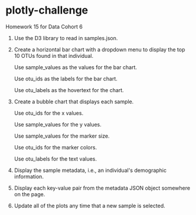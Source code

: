 # plotly-challenge
Homework 15 for Data Cohort 6


1. Use the D3 library to read in samples.json.

2. Create a horizontal bar chart with a dropdown menu to display the top 10 OTUs found in that individual.

    Use sample_values as the values for the bar chart.

    Use otu_ids as the labels for the bar chart.

    Use otu_labels as the hovertext for the chart.



3. Create a bubble chart that displays each sample.

    Use otu_ids for the x values.

    Use sample_values for the y values.

    Use sample_values for the marker size.

    Use otu_ids for the marker colors.

    Use otu_labels for the text values.


4. Display the sample metadata, i.e., an individual's demographic information.

5. Display each key-value pair from the metadata JSON object somewhere on the page.

6. Update all of the plots any time that a new sample is selected.